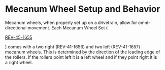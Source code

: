 # Mecanum Wheel Setup and Behavior

Mecanum wheels, when properly set up on a drivetrain, allow for omni-directional movement. Each Mecanum Wheel Set (

[REV-45-1655](https://www.revrobotics.com/rev-45-1655/)

) comes with a two right (REV-41-1656) and two left (REV-41-1657) mecanum wheels. This is determined by the direction of the leading edge of the rollers. If the rollers point left it is a left wheel and if they point right it is a right wheel.
